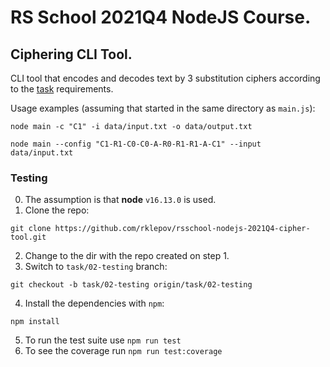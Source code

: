# RS School 2021Q4 NodeJS Course.
## Ciphering CLI Tool.

CLI tool that encodes and decodes text by 3 substitution ciphers according to the [task](https://github.com/rolling-scopes-school/basic-nodejs-course/blob/master/descriptions/ciphering-cli-tool.md "Ciphering CLI Tool") requirements.

Usage examples (assuming that started in the same directory as `main.js`):
```
node main -c "C1" -i data/input.txt -o data/output.txt
```
```
node main --config "C1-R1-C0-C0-A-R0-R1-R1-A-C1" --input data/input.txt
```
### Testing
0. The assumption is that **node** `v16.13.0` is used.
1. Clone the repo:
```
git clone https://github.com/rklepov/rsschool-nodejs-2021Q4-cipher-tool.git
```
2. Change to the dir with the repo created on step 1.
3. Switch to `task/02-testing` branch:
```
git checkout -b task/02-testing origin/task/02-testing
```
4. Install the dependencies with `npm`:
```
npm install
```
5. To run the test suite use `npm run test`
6. To see the coverage run `npm run test:coverage`

